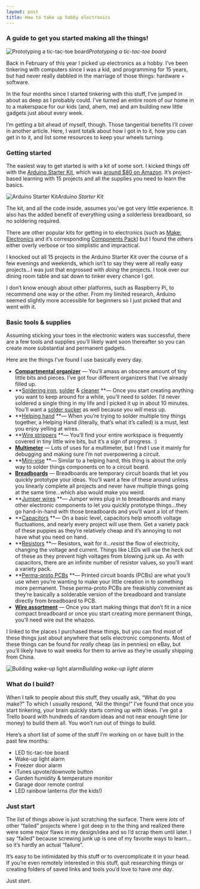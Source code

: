 ```yaml
---
layout: post
title: How to take up hobby electronics
---
```


### A guide to get you started making all the things!

![Prototyping a tic-tac-toe board](https://cdn-images-1.medium.com/max/4096/1*M7gE254XMaaSJda17nJeuQ.jpeg)_Prototyping a tic-tac-toe board_

Back in February of this year I picked up electronics as a hobby. I’ve been tinkering with computers since I was a kid, and programming for 15 years, but had never really dabbled in the marriage of those things: hardware + software.

In the four months since I started tinkering with this stuff, I’ve jumped in about as deep as I probably could. I’ve turned an entire room of our home in to a makerspace for our kids (and, ahem, me) and am building new little gadgets just about every week.

I’m getting a bit ahead of myself, though. Those tangential benefits I’ll cover in another article. Here, I want totalk about how I got in to it, how you can get in to it, and list some resources to keep your wheels turning.

### Getting started

The easiest way to get started is with a kit of some sort. I kicked things off with the [Arduino Starter Kit](http://www.arduino.org/products/kits/arduino-starter-kit), which was [around \$80 on Amazon](https://www.amazon.com/The-Arduino-Starter-Kit-K000007/dp/B009UKZV0A). It’s project-based learning with 15 projects and all the supplies you need to learn the basics.

![Arduino Starter Kit](https://cdn-images-1.medium.com/max/2000/1*3fQRye8Tv-1scMRnlMI--g.png)_Arduino Starter Kit_

The kit, and all the code inside, assumes you’ve got very little experience. It also has the added benefit of everything using a solderless breadboard, so no soldering required.

There are other popular kits for getting in to electronics (such as [Make: Electronics](http://www.makershed.com/products/make-electronics-2ed) and it’s corresponding [Components Pack](http://www.makershed.com/products/make-electronics-component-kit-1)) but I found the others either overly verbose or too simplistic and impractical.

I knocked out all 15 projects in the Arduino Starter Kit over the course of a few evenings and weekends, which isn’t to say they were all really easy projects…I was just that engrossed with _doing_ the projects. I took over our dining room table and sat down to tinker every chance I got.

I don’t know enough about other platforms, such as Raspberry Pi, to recommend one way or the other. From my limited research, Arduino seemed slightly more accessible for beginners so I just picked that and went with it.

### Basic tools & supplies

Assuming sticking your toes in the electronic waters was successful, there are a few tools and supplies you’ll likely want soon thereafter so you can create more substantial and permanent gadgets.

Here are the things I’ve found I use basically every day.

- **[Compartmental organizer](https://www.amazon.com/gp/product/B00005QWYF/)** — You’ll amass an obscene amount of tiny little bits and pieces. I’ve got four different organizers that I’ve already filled up.
- **[Soldering iron](https://www.adafruit.com/products/180), [solder](https://www.adafruit.com/products/145) & [cleaner](https://www.amazon.com/gp/product/B00FZPGDLA/) **— Once you start creating anything you want to keep around for a while, you’ll need to solder. I’d never soldered a single thing in my life and I picked it up in about 10 minutes. You’ll want a [solder sucker](https://www.adafruit.com/products/148) as well because you _will_ mess up.
- **[Helping hand](https://www.amazon.com/gp/product/B000P42O3C/) **— When you’re trying to solder multiple tiny things together, a Helping Hand (literally, that’s what it’s called) is a must, lest you enjoy yelling at wires.
- **[Wire strippers](https://www.adafruit.com/products/147) **— You’ll find your entire workspace is frequently covered in tiny little wire bits, but it’s a sign of progress. :)
- **[Multimeter](https://www.adafruit.com/products/2034)** — Lots of uses for a multimeter, but I find I use it mainly for debugging and making sure I’m not overpowering a circuit.
- **[Mini-vise](https://www.adafruit.com/products/151) **— Similar to a helping hand, this thing is about the only way to solder things components on to a circuit board.
- **[Breadboards](https://www.amazon.com/gp/product/B01258UZMC/)** — Breadboards are temporary circuit boards that let you quickly prototype your ideas. You’ll want a few of these around unless you linearly complete all projects and never have multiple things going at the same time…which also would make you weird.
- **[Jumper wires](https://www.amazon.com/gp/product/B013DSZE8I/) **— Jumper wires plug in to breadboards and many other electronic components to let you quickly prototype things…they go hand-in-hand with those breadboards and you’ll want a lot of them.
- **[Capacitors](https://www.amazon.com/gp/product/B007SVHFXO/) **— On a basic level, capacitors help smooth voltage fluctuations, and nearly every project will use them. Get a variety pack of these puppies as they’re relatively cheap and it’s annoying to not have what you need on hand.
- **[Resistors](https://www.amazon.com/gp/product/B016NXK6QK/) **— Resistors, wait for it…_resist_ the flow of electricity, changing the voltage and current. Things like LEDs will use the heck out of these as they prevent high voltages from blowing junk up. As with capacitors, there are an infinite number of resistor values, so you’ll want a variety pack.
- **[Perma-proto PCBs](https://www.adafruit.com/products/591) **— Printed circuit boards (PCBs) are what you’ll use when you’re wanting to make your little creation in to something more permanent. These perma-proto PCBs are freakishly convenient as they’re basically a solderable version of the breadboard and translate directly from breadboard to PCB.
- **[Wire assortment](https://www.amazon.com/gp/product/B00B4ZQ3L0/)** — Once you start making things that don’t fit in a nice compact breadboard or once you start creating more permanent things, you’ll need wire out the whazoo.

I linked to the places I purchased these things, but you can find most of these things just about anywhere that sells electronic components. Most of these things can be found for _really_ cheap (as in pennies) on eBay, but you’ll likely have to wait weeks for them to arrive as they’re usually shipping from China.

![Building wake-up light alarm](https://cdn-images-1.medium.com/max/4096/1*ks1xglbKr20pL8xNA5oJ-w.jpeg)_Building wake-up light alarm_

### What do I build?

When I talk to people about this stuff, they usually ask, “What do you make?” To which I usually respond, “All the things!” I’ve found that once you start tinkering, your brain quickly starts coming up with ideas. I’ve got a Trello board with hundreds of random ideas and not near enough time (or money) to build them all. You won’t run out of things to build.

Here’s a short list of some of the stuff I’m working on or have built in the past few months:

- LED tic-tac-toe board
- Wake-up light alarm
- Freezer door alarm
- iTunes upvote/downvote button
- Garden humidity & temperature monitor
- Garage door remote control
- LED rainbow lanterns (for the kids!)

### Just start

The list of things above is just scratching the surface. There were _lots_ of other “failed” projects where I got deep in to the thing and realized there were some major flaws in my design/idea and so I’d scrap them until later. I say “failed” because screwing junk up is one of my favorite ways to learn…so it’s hardly an actual “failure”.

It’s easy to be intimidated by this stuff or to overcomplicate it in your head. If you’re even remotely interested in this stuff, quit researching things or creating folders of saved links and tools you’d love to have _one day_.

Just _start_.
